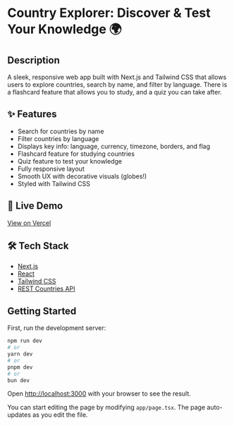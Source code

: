 # Country Explorer: Discover & Test Your Knowledge 🌍

## Description

A sleek, responsive web app built with Next.js and Tailwind CSS that allows users to explore countries, search by name, and filter by language. There is a flashcard feature that allows you to study, and a quiz you can take after. 

## ✨ Features

- Search for countries by name
- Filter countries by language
- Displays key info: language, currency, timezone, borders, and flag
- Flashcard feature for studying countries
- Quiz feature to test your knowledge
- Fully responsive layout
- Smooth UX with decorative visuals (globes!)
- Styled with Tailwind CSS

## 🚀 Live Demo

[View on Vercel](https://interview-expanded.vercel.app/)

## 🛠️ Tech Stack

- [Next.js](https://nextjs.org/)
- [React](https://reactjs.org/)
- [Tailwind CSS](https://tailwindcss.com/)
- [REST Countries API](https://restcountries.com/)

## Getting Started

First, run the development server:

```bash
npm run dev
# or
yarn dev
# or
pnpm dev
# or
bun dev
```

Open [http://localhost:3000](http://localhost:3000) with your browser to see the result.

You can start editing the page by modifying `app/page.tsx`. The page auto-updates as you edit the file.


